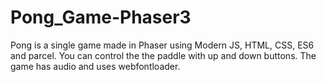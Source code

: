 # Pong_Game-Phaser3
Pong is a single game made in Phaser using Modern JS, HTML, CSS, ES6 and parcel.
You can control the the paddle with up and down buttons. 
The game has audio and uses webfontloader.

